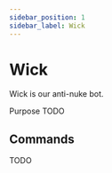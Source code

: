 ```yaml
---
sidebar_position: 1
sidebar_label: Wick
---
```


# Wick

Wick is our anti-nuke bot. 

Purpose TODO

## Commands

TODO